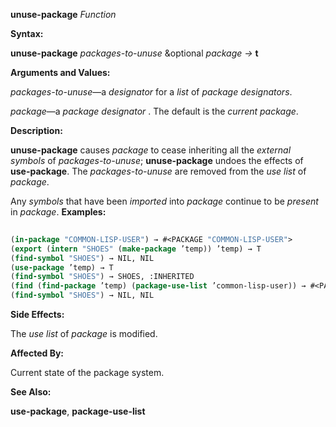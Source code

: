 **unuse-package** *Function* 



**Syntax:** 



**unuse-package** *packages-to-unuse* &amp;optional *package →* **t** 



**Arguments and Values:** 



*packages-to-unuse*—a *designator* for a *list* of *package designators*. 



*package*—a *package designator* . The default is the *current package*. 



**Description:** 



**unuse-package** causes *package* to cease inheriting all the *external symbols* of *packages-to-unuse*; **unuse-package** undoes the effects of **use-package**. The *packages-to-unuse* are removed from the *use list* of *package*. 



Any *symbols* that have been *imported* into *package* continue to be *present* in *package*. **Examples:**
```lisp
 
(in-package "COMMON-LISP-USER") → #<PACKAGE "COMMON-LISP-USER"> 
(export (intern "SHOES" (make-package ’temp)) ’temp) → T 
(find-symbol "SHOES") → NIL, NIL 
(use-package ’temp) → T 
(find-symbol "SHOES") → SHOES, :INHERITED 
(find (find-package ’temp) (package-use-list ’common-lisp-user)) → #<PACKAGE "TEMP"> (unuse-package ’temp) → T 
(find-symbol "SHOES") → NIL, NIL 

```
**Side Effects:** 



The *use list* of *package* is modified. 



**Affected By:** 



Current state of the package system. 



**See Also:** 



**use-package**, **package-use-list** 







 



 



